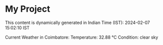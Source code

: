 # My Project

This content is dynamically generated in Indian Time (IST): 2024-02-07 15:02:10 IST


Current Weather in Coimbatore:
Temperature: 32.88 °C
Condition: clear sky
